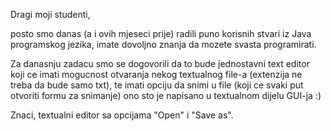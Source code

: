 Dragi moji studenti,

posto smo danas (a i ovih mjeseci prije) radili puno korisnih stvari iz Java programskog jezika, imate dovoljno znanja da mozete svasta programirati.

Za danasnju zadacu smo se dogovorili da to bude jednostavni text editor koji ce imati mogucnost otvaranja nekog textualnog file-a (extenzija ne treba da bude samo txt), te imati opciju da snimi u file (koji ce svaki put otvoriti formu za snimanje) ono sto je napisano u textualnom dijelu GUI-ja :)

Znaci, textualni editor sa opcijama "Open" i "Save as".